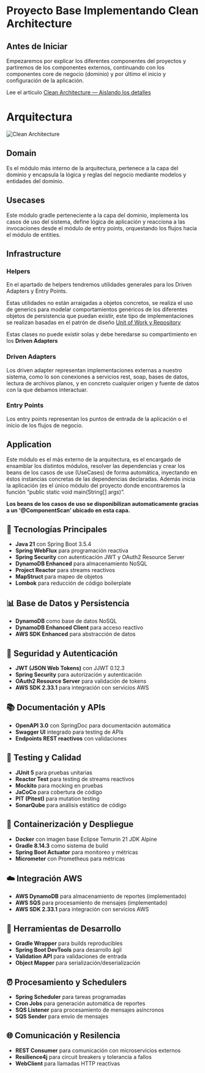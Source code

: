 # Proyecto Base Implementando Clean Architecture

## Antes de Iniciar

Empezaremos por explicar los diferentes componentes del proyectos y partiremos de los componentes externos, continuando con los componentes core de negocio (dominio) y por último el inicio y configuración de la aplicación.

Lee el artículo [Clean Architecture — Aislando los detalles](https://medium.com/bancolombia-tech/clean-architecture-aislando-los-detalles-4f9530f35d7a)

# Arquitectura

![Clean Architecture](https://miro.medium.com/max/1400/1*ZdlHz8B0-qu9Y-QO3AXR_w.png)

## Domain

Es el módulo más interno de la arquitectura, pertenece a la capa del dominio y encapsula la lógica y reglas del negocio mediante modelos y entidades del dominio.

## Usecases

Este módulo gradle perteneciente a la capa del dominio, implementa los casos de uso del sistema, define lógica de aplicación y reacciona a las invocaciones desde el módulo de entry points, orquestando los flujos hacia el módulo de entities.

## Infrastructure

### Helpers

En el apartado de helpers tendremos utilidades generales para los Driven Adapters y Entry Points.

Estas utilidades no están arraigadas a objetos concretos, se realiza el uso de generics para modelar comportamientos
genéricos de los diferentes objetos de persistencia que puedan existir, este tipo de implementaciones se realizan
basadas en el patrón de diseño [Unit of Work y Repository](https://medium.com/@krzychukosobudzki/repository-design-pattern-bc490b256006)

Estas clases no puede existir solas y debe heredarse su compartimiento en los **Driven Adapters**

### Driven Adapters

Los driven adapter representan implementaciones externas a nuestro sistema, como lo son conexiones a servicios rest,
soap, bases de datos, lectura de archivos planos, y en concreto cualquier origen y fuente de datos con la que debamos
interactuar.

### Entry Points

Los entry points representan los puntos de entrada de la aplicación o el inicio de los flujos de negocio.

## Application

Este módulo es el más externo de la arquitectura, es el encargado de ensamblar los distintos módulos, resolver las dependencias y crear los beans de los casos de use (UseCases) de forma automática, inyectando en éstos instancias concretas de las dependencias declaradas. Además inicia la aplicación (es el único módulo del proyecto donde encontraremos la función “public static void main(String[] args)”.

**Los beans de los casos de uso se disponibilizan automaticamente gracias a un '@ComponentScan' ubicado en esta capa.**


## 🚀 Tecnologías Principales

- **Java 21** con Spring Boot 3.5.4
- **Spring WebFlux** para programación reactiva
- **Spring Security** con autenticación JWT y OAuth2 Resource Server
- **DynamoDB Enhanced** para almacenamiento NoSQL
- **Project Reactor** para streams reactivos
- **MapStruct** para mapeo de objetos
- **Lombok** para reducción de código boilerplate

## 📊 Base de Datos y Persistencia

- **DynamoDB** como base de datos NoSQL
- **DynamoDB Enhanced Client** para acceso reactivo
- **AWS SDK Enhanced** para abstracción de datos

## 🔐 Seguridad y Autenticación

- **JWT (JSON Web Tokens)** con JJWT 0.12.3
- **Spring Security** para autorización y autenticación
- **OAuth2 Resource Server** para validación de tokens
- **AWS SDK 2.33.1** para integración con servicios AWS

## 📚 Documentación y APIs

- **OpenAPI 3.0** con SpringDoc para documentación automática
- **Swagger UI** integrado para testing de APIs
- **Endpoints REST reactivos** con validaciones

## 🧪 Testing y Calidad

- **JUnit 5** para pruebas unitarias
- **Reactor Test** para testing de streams reactivos
- **Mockito** para mocking en pruebas
- **JaCoCo** para cobertura de código
- **PIT (Pitest)** para mutation testing
- **SonarQube** para análisis estático de código

## 🐳 Containerización y Despliegue

- **Docker** con imagen base Eclipse Temurin 21 JDK Alpine
- **Gradle 8.14.3** como sistema de build
- **Spring Boot Actuator** para monitoreo y métricas
- **Micrometer** con Prometheus para métricas

## ☁️ Integración AWS

- **AWS DynamoDB** para almacenamiento de reportes (implementado)
- **AWS SQS** para procesamiento de mensajes (implementado)
- **AWS SDK 2.33.1** para integración con servicios AWS

## 🔧 Herramientas de Desarrollo

- **Gradle Wrapper** para builds reproducibles
- **Spring Boot DevTools** para desarrollo ágil
- **Validation API** para validaciones de entrada
- **Object Mapper** para serialización/deserialización

## ⏰ Procesamiento y Schedulers

- **Spring Scheduler** para tareas programadas
- **Cron Jobs** para generación automática de reportes
- **SQS Listener** para procesamiento de mensajes asíncronos
- **SQS Sender** para envío de mensajes

## 🌐 Comunicación y Resilencia

- **REST Consumer** para comunicación con microservicios externos
- **Resilience4j** para circuit breakers y tolerancia a fallos
- **WebClient** para llamadas HTTP reactivas
